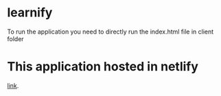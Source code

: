 # learnify
To run the application you need to directly run the index.html file in client folder

# This application hosted in netlify
[link](https://www.yahoo.com/?guccounter=1).
